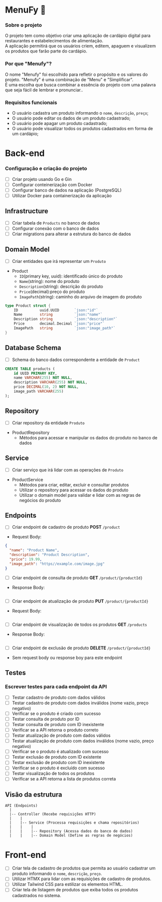 # MenuFy 🍴
### Sobre o projeto
<p>O projeto tem como objetivo criar uma aplicação de cardápio digital para restaurantes e estabelecimentos de alimentação.<br>
A aplicação permitirá que os usuários criem, editem, apaguem e visualizem os produtos que farão parte do cardápio.<br>
</p>

### Por que "Menufy"?
<p>O nome "Menufy" foi escolhido para refletir o propósito e os valores do projeto. "Menufy" é uma combinação de "Menu" e "Simplificar".<br>
É uma escolha que busca combinar a essência do projeto com uma palavra que seja fácil de lembrar e pronunciar..<br>
</p>

### Requisitos funcionais
-  O usuário cadastra um produto informando o ```nome```, ```descrição```, ```preço```;
-  O usuário pode editar os dados de um produto cadastrado;
-  O usuário pode apagar um produto cadastrado;
-  O usuário pode visualizar todos os produtos cadastrados em forma de um cardápio;

# Back-end
### Configuração e criação do projeto
- [ ]  Criar projeto usando Go e Gin
- [ ]  Configurar conteinerização com Docker
- [ ]  Configurar banco de dados na aplicação (PostgreSQL)
- [ ]  Utilizar Docker para containerização da aplicação

## Infrastructure
- [ ]  Criar tabela de `Products` no banco de dados
- [ ]  Configurar conexão com o banco de dados
- [ ]  Criar migrations para alterar a estrutura do banco de dados

## Domain Model
- [ ]  Criar entidades que irá representar um `Produto`
  - Product
    - `ID`(primary key, uuid): identificado único do produto
    - `Name`(string): nome do produto
    - `Description`(string): descrição do produto
    - `Price`(decimal):preço do produto
    - `ImagePath`(string): caminho do arquivo de imagem do produto

```go
type Product struct {
    ID          uuid.UUID       `json:"id"`
    Name        string          `json:"name"`
    Description string          `json:"description"`
    Price       decimal.Decimal `json:"price"`
    ImagePath   string          `json:"image_path"`
}
```

## Database Schema

- [ ]  Schema do banco dados correspondente a entidade de `Product`

```sql
CREATE TABLE products (
    id UUID PRIMARY KEY,
    name VARCHAR(255) NOT NULL,
    description VARCHAR(255) NOT NULL,
    price DECIMAL(10, 2) NOT NULL,
    image_path VARCHAR(255)
);
```

## Repository
- [ ]  Criar repository da entidade `Produto`
  - ProductRepository
    - Métodos para acessar e manipular os dados do produto no banco de dados

## Service
- [ ]  Criar serviço que irá lidar com as operações de `Produto`
  - ProductService
    - Métodos para criar, editar, excluir e consultar produtos
    - Utilizar o repository para acessar os dados do produto
    - Utilizar o domain model para validar e lidar com as regras de negócios do produto

## Endpoints
- [ ]  Criar endpoint de cadastro de produto **POST** `/product`
  - Request Body:
```json
{
  "name": "Product Name",
  "description": "Product Description",
  "price": 19.99,
  "image_path": "https//example.com/image.jpg"
}
```
- [ ]  Criar endpoint de consulta de produto **GET** `/product/{productId}`
  - Response Body:
```json

```
- [ ]  Criar endpoint de atualização de produto **PUT** `/product/{productId}`
  - Request Body:
```json

```
- [ ]  Criar endpoint de visualização de todos os produtos **GET** `/products`
  - Response Body:
```json

```
- [ ]  Criar endpoint de exclusão de produto **DELETE** `/product/{productId}`
  - Sem request body ou response boy para este endpoint


## Testes
### Escrever testes para cada endpoint da API
- [ ]  Testar cadastro de produto com dados válidos
- [ ]  Testar cadastro de produto com dados inválidos (nome vazio, preço negativo)
- [ ]  Verificar se o produto é criado com sucesso
- [ ]  Testar consulta de produto por ID
- [ ]  Testar consulta de produto com ID inexistente
- [ ]  Verificar se a API retorna o produto correto
- [ ]  Testar atualização de produto com dados válidos
- [ ]  Testar atualização de produto com dados inválidos (nome vazio, preço negativo)
- [ ]  Verificar se o produto é atualizado com sucesso
- [ ]  Testar exclusão de produto com ID existente
- [ ]  Testar exclusão de produto com ID inexistente
- [ ]  Verificar se o produto é excluído com sucesso
- [ ]  Testar visualização de todos os produtos
- [ ]  Verificar se a API retorna a lista de produtos correta

## Visão da estrutura
```
API (Endpoints)
  |
  |-- Controller (Recebe requisições HTTP)
  |    |
  |    |-- Service (Processa requisições e chama repositórios)
  |    |    |
  |    |    |-- Repository (Acessa dados do banco de dados)
  |    |    |-- Domain Model (Define as regras de negócios)
```
# Front-end
- [ ]  Criar tela de cadastro de produtos que permita ao usuário cadastrar um produto informando o `nome`, `descrição`, `preço`.
- [ ]  Utilizar HTMX para lidar com as requisições de cadastro de produtos.
- [ ]  Utilizar Tailwind CSS para estilizar os elementos HTML.
- [ ]  Criar tela de listagem de produtos que exiba todos os produtos cadastrados no sistema.
